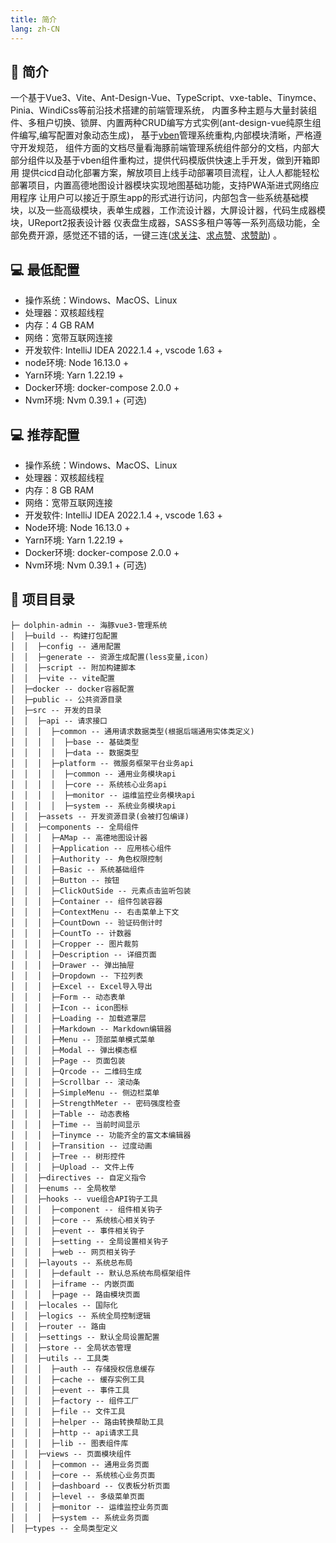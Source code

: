 ```yaml
---
title: 简介
lang: zh-CN
---
```


## 📄 简介
一个基于Vue3、Vite、Ant-Design-Vue、TypeScript、vxe-table、Tinymce、 Pinia、WindiCss等前沿技术搭建的前端管理系统，
内置多种主题与大量封装组件、多租户切换、锁屏、内置两种CRUD编写方式实例(ant-design-vue纯原生组件编写,编写配置对象动态生成)，
基于[vben](https://github.com/vbenjs/vue-vben-admin)管理系统重构,内部模块清晰，严格遵守开发规范，
组件方面的文档尽量看海豚前端管理系统组件部分的文档，内部大部分组件以及基于vben组件重构过，提供代码模版供快速上手开发，做到开箱即用
提供cicd自动化部署方案，解放项目上线手动部署项目流程，让人人都能轻松部署项目，内置高德地图设计器模块实现地图基础功能，支持PWA渐进式网络应用程序
让用户可以接近于原生app的形式进行访问，内部包含一些系统基础模块，以及一些高级模块，表单生成器，工作流设计器，大屏设计器，代码生成器模块，UReport2报表设计器
仪表盘生成器，SASS多租户等等一系列高级功能，全部免费开源，感觉还不错的话，一键三连([求关注](https://github.com/wangxiang4)、[求点赞](https://github.com/wangxiang4/dolphin-admin)、[求赞助](/sponsors/index)) 。

## 💻 最低配置
- 操作系统：Windows、MacOS、Linux
- 处理器：双核超线程
- 内存：4 GB RAM
- 网络：宽带互联网连接
- 开发软件: IntelliJ IDEA 2022.1.4 +, vscode 1.63 +
- node环境: Node 16.13.0 + 
- Yarn环境: Yarn 1.22.19 +
- Docker环境: docker-compose 2.0.0 +
- Nvm环境: Nvm 0.39.1 + (可选)

## 💻 推荐配置
- 操作系统：Windows、MacOS、Linux
- 处理器：双核超线程
- 内存：8 GB RAM
- 网络：宽带互联网连接
- 开发软件: IntelliJ IDEA 2022.1.4 +, vscode 1.63 +
- Node环境: Node 16.13.0 +
- Yarn环境: Yarn 1.22.19 +
- Docker环境: docker-compose 2.0.0 +
- Nvm环境: Nvm 0.39.1 + (可选)

## 🔨 项目目录
```
├─ dolphin-admin -- 海豚vue3-管理系统
│  ├─build -- 构建打包配置
│  │  ├─config -- 通用配置
│  │  ├─generate -- 资源生成配置(less变量,icon)
│  │  ├─script -- 附加构建脚本
│  │  ├─vite -- vite配置
│  ├─docker -- docker容器配置
│  ├─public -- 公共资源目录
│  ├─src -- 开发的目录
│  │  ├─api -- 请求接口
│  │  │  ├─common -- 通用请求数据类型(根据后端通用实体类定义)
│  │  │  │  ├─base -- 基础类型
│  │  │  │  ├─data -- 数据类型
│  │  │  ├─platform -- 微服务框架平台业务api
│  │  │  │  ├─common -- 通用业务模块api
│  │  │  │  ├─core -- 系统核心业务api
│  │  │  │  ├─monitor -- 运维监控业务模块api
│  │  │  │  ├─system -- 系统业务模块api
│  │  ├─assets -- 开发资源目录(会被打包编译)
│  │  ├─components -- 全局组件
│  │  │  ├─AMap -- 高德地图设计器
│  │  │  ├─Application -- 应用核心组件
│  │  │  ├─Authority -- 角色权限控制
│  │  │  ├─Basic -- 系统基础组件
│  │  │  ├─Button -- 按钮
│  │  │  ├─ClickOutSide -- 元素点击监听包装
│  │  │  ├─Container -- 组件包装容器
│  │  │  ├─ContextMenu -- 右击菜单上下文
│  │  │  ├─CountDown -- 验证码倒计时
│  │  │  ├─CountTo -- 计数器
│  │  │  ├─Cropper -- 图片裁剪
│  │  │  ├─Description -- 详细页面
│  │  │  ├─Drawer -- 弹出抽屉
│  │  │  ├─Dropdown -- 下拉列表
│  │  │  ├─Excel -- Excel导入导出
│  │  │  ├─Form -- 动态表单
│  │  │  ├─Icon -- icon图标
│  │  │  ├─Loading -- 加载遮罩层
│  │  │  ├─Markdown -- Markdown编辑器
│  │  │  ├─Menu -- 顶部菜单模式菜单
│  │  │  ├─Modal -- 弹出模态框
│  │  │  ├─Page -- 页面包装
│  │  │  ├─Qrcode -- 二维码生成
│  │  │  ├─Scrollbar -- 滚动条
│  │  │  ├─SimpleMenu -- 侧边栏菜单
│  │  │  ├─StrengthMeter -- 密码强度检查
│  │  │  ├─Table -- 动态表格
│  │  │  ├─Time -- 当前时间显示
│  │  │  ├─Tinymce -- 功能齐全的富文本编辑器
│  │  │  ├─Transition -- 过度动画
│  │  │  ├─Tree -- 树形控件
│  │  │  ├─Upload -- 文件上传
│  │  ├─directives -- 自定义指令
│  │  ├─enums -- 全局枚举
│  │  ├─hooks -- vue组合API钩子工具
│  │  │  ├─component -- 组件相关钩子
│  │  │  ├─core -- 系统核心相关钩子
│  │  │  ├─event -- 事件相关钩子
│  │  │  ├─setting -- 全局设置相关钩子
│  │  │  ├─web -- 网页相关钩子
│  │  ├─layouts -- 系统总布局
│  │  │  ├─default -- 默认总系统布局框架组件
│  │  │  ├─iframe -- 内嵌页面
│  │  │  ├─page -- 路由模块页面
│  │  ├─locales -- 国际化
│  │  ├─logics -- 系统全局控制逻辑
│  │  ├─router -- 路由
│  │  ├─settings -- 默认全局设置配置
│  │  ├─store -- 全局状态管理
│  │  ├─utils -- 工具类
│  │  │  ├─auth -- 存储授权信息缓存
│  │  │  ├─cache -- 缓存实例工具
│  │  │  ├─event -- 事件工具
│  │  │  ├─factory -- 组件工厂
│  │  │  ├─file -- 文件工具
│  │  │  ├─helper -- 路由转换帮助工具
│  │  │  ├─http -- api请求工具
│  │  │  ├─lib -- 图表组件库
│  │  ├─views -- 页面模块组件
│  │  │  ├─common -- 通用业务页面
│  │  │  ├─core -- 系统核心业务页面
│  │  │  ├─dashboard -- 仪表板分析页面
│  │  │  ├─level -- 多级菜单页面
│  │  │  ├─monitor -- 运维监控业务页面
│  │  │  ├─system -- 系统业务页面
│  ├─types -- 全局类型定义
```

